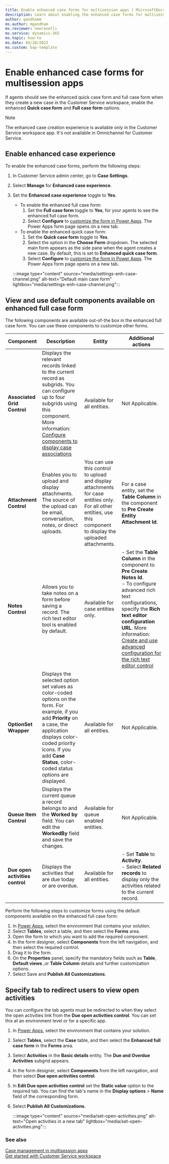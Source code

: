 ```yaml
---
title: Enable enhanced case forms for multisession apps | MicrosoftDocs 
description: Learn about enabling the enhanced case forms for multisession apps.
author: gandhamm 
ms.author: mgandham
ms.reviewer: neeranelli
ms.service: dynamics-365 
ms.topic: how-to 
ms.date: 04/20/2023 
ms.custom: bap-template 
---
```


# Enable enhanced case forms for multisession apps

If agents should see the enhanced quick case form and full case form when they create a new case in the Customer Service workspace, enable the enhanced **Quick case form** and **Full case form** options.

> [!NOTE]
> The enhanced case creation experience is available only in the Customer Service workspace app. It's not available in Omnichannel for Customer Service.

## Enable enhanced case experience
To enable the enhanced case forms, perform the following steps:

1. In Customer Service admin center, go to **Case Settings**.
1. Select **Manage** for **Enhanced case experience**.
1. Set the **Enhanced case experience** toggle to **Yes**.
   - To enable the enhanced full case form:
      1. Set the **Full case form** toggle to **Yes**, for your agents to see the enhanced full case form. 
      1. Select **Configure** to [customize the form in Power Apps](/power-apps/maker/model-driven-apps/create-and-edit-forms). The Power Apps form page opens on a new tab. 
   - To enable the enhanced quick case form:
      1. Set the **Quick case form** toggle to **Yes**.
      1. Select the option in the **Choose Form** dropdown. The selected main form appears as the side pane when the agent creates a new case. By default, this is set to **Enhanced quick case form**. 
      1. Select **Configure** to [customize the form in Power Apps](/power-apps/maker/model-driven-apps/create-and-edit-forms). The Power Apps form page opens on a new tab.

   :::image type="content" source="media/settings-enh-case-channel.png" alt-text="Default main case form" lightbox="media/settings-enh-case-channel.png":::


## View and use default components available on enhanced full case form

The following components are available out-of-the box in the enhanced full case form. You can use these components to customize other forms.

|Component   | Description   | Entity   |  Additional actions| 
|----------|-----------|----------|-----------|
|**Associated Grid Control** | Displays the relevant records linked to the current record as subgrids. You can configure up to four subgrids using this component. More information: [Configure components to display case associations](add-associated-grid-control.md)| Available for all entities.| Not Applicable. |
| **Attachment Control** | Enables you to upload and display attachments. The source of the upload can be email, conversation, notes, or direct uploads.| You can use this control to upload and display attachments for case entities only.<br> For all other entities, use this component to display the uploaded attachments. | For a case entity, set the **Table Column** in the component to **Pre Create Entity Attachment Id**. |
| **Notes Control** | Allows you to take notes on a form before saving a record. The rich text editor tool is enabled by default.| Available for case entities only.| - Set the **Table Column** in the component to **Pre Create Notes Id**. <br> - To configure advanced rich text configurations, specify the **Rich text editor configuration URL**. More information: [Create and use advanced configuration for the rich text editor control](/power-apps/maker/model-driven-apps/rich-text-editor-control#create-and-use-advanced-configuration-for-the-rich-text-editor-control)|
| **OptionSet Wrapper** | Displays the selected option set values as color-coded options on the form. For example, if you add **Priority** on a case, the application displays color-coded priority icons. If you add **Case Status**, color-coded status options are displayed.| Available for all entities. | Not Applicable. |
| **Queue Item Control** |  Displays the current queue a record belongs to and the **Worked by** field. You can edit the **WorkedBy** field and save the changes.| Available for queue enabled entities.| Not Applicable. |
| **Due open activities control** |  Displays the activities that are due today or are overdue. | Available for all entities.| - Set **Table** to **Activity**.<br> - Select **Related records** to display only the activities related to the current record.|

 Perform the following steps to customize forms using the default components available on the enhanced full case form:

1. In [Power Apps](https://make.powerapps.com/), select the environment that contains your solution.
1. Select **Tables**, select a table, and then select the **Forms** area.
1. Open the form to which you want to add the required component.
1. In the form designer, select **Components** from the left navigation, and then select the required control.
1. Drag it to the form.
1. On the **Properties** panel, specify the mandatory fields such as **Table**, **Default views** ,or **Table Column** details  and further customization options.
1. Select Save and **Publish All Customizations**.


## Specify tab to redirect users to view open activities

You can configure the tab agents must be redirected to when they select the open activities link from the **Due open activities control**. You can set this at an environment level or for a specific app.

1. In [Power Apps](https://make.powerapps.com/), select the environment that contains your solution.
1. Select **Tables**, select the **Case** table, and then select the **Enhanced full case form** in the **Forms** area.
1. Select **Activities** in the **Basic details** entity. The **Due and Overdue Activities** subgrid appears.
1. In the form designer, select **Components** from the left navigation, and then select **Due open activities control**.
1. In **Edit Due open activities control** set the **Static value** option to the required tab. You can find the tab's name in the **Display options** > **Name** field of the corresponding form.
1. Select **Publish All Customizations**.

   :::image type="content" source="media/set-open-activities.png" alt-text="Open activities in a new tab" lightbox="media/set-open-activities.png":::


### See also

[Case management in multisession apps](enh-casemgmt-csw.md)   
[Get started with Customer Service workspace](csw-overview.md)
